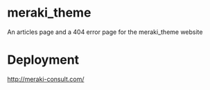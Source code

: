 # meraki_theme
An articles page and a 404 error page for the meraki_theme website 

# Deployment
http://meraki-consult.com/
